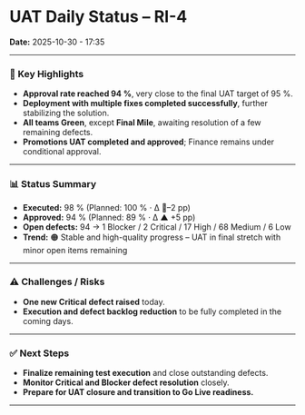# UAT Daily Status – RI-4  
**Date:** 2025-10-30  - 17:35

---

### 🔹 Key Highlights
- **Approval rate reached 94 %**, very close to the final UAT target of 95 %.  
- **Deployment with multiple fixes completed successfully**, further stabilizing the solution.  
- **All teams Green**, except **Final Mile**, awaiting resolution of a few remaining defects.  
- **Promotions UAT completed and approved**; Finance remains under conditional approval.  

---

### 📊 Status Summary
- **Executed:** 98 % (Planned: 100 % · Δ 🔻–2 pp)  
- **Approved:** 94 % (Planned: 89 % ·  Δ ▲ +5 pp)  
- **Open defects:** 94 → 1 Blocker / 2 Critical / 17 High / 68 Medium / 6 Low  
- **Trend:** 🟠 Stable and high-quality progress – UAT in final stretch with minor open items remaining  

---

### ⚠️ Challenges / Risks
- **One new Critical defect raised** today.  
- **Execution and defect backlog reduction** to be fully completed in the coming days.  

---

### ✅ Next Steps
- **Finalize remaining test execution** and close outstanding defects.  
- **Monitor Critical and Blocker defect resolution** closely.  
- **Prepare for UAT closure and transition to Go Live readiness.**  

---
